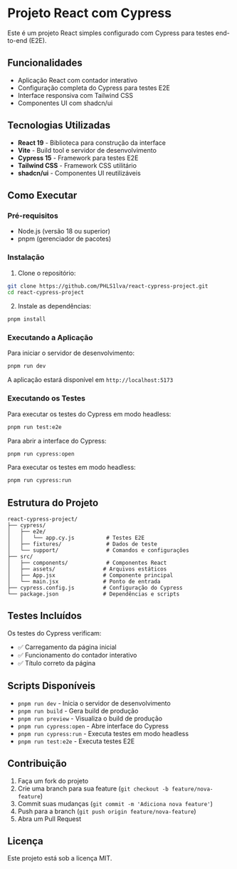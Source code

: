 # Projeto React com Cypress

Este é um projeto React simples configurado com Cypress para testes end-to-end (E2E).

## Funcionalidades

- Aplicação React com contador interativo
- Configuração completa do Cypress para testes E2E
- Interface responsiva com Tailwind CSS
- Componentes UI com shadcn/ui

## Tecnologias Utilizadas

- **React 19** - Biblioteca para construção da interface
- **Vite** - Build tool e servidor de desenvolvimento
- **Cypress 15** - Framework para testes E2E
- **Tailwind CSS** - Framework CSS utilitário
- **shadcn/ui** - Componentes UI reutilizáveis

## Como Executar

### Pré-requisitos

- Node.js (versão 18 ou superior)
- pnpm (gerenciador de pacotes)

### Instalação

1. Clone o repositório:
```bash
git clone https://github.com/PHLS1lva/react-cypress-project.git
cd react-cypress-project
```

2. Instale as dependências:
```bash
pnpm install
```

### Executando a Aplicação

Para iniciar o servidor de desenvolvimento:
```bash
pnpm run dev
```

A aplicação estará disponível em `http://localhost:5173`

### Executando os Testes

Para executar os testes do Cypress em modo headless:
```bash
pnpm run test:e2e
```

Para abrir a interface do Cypress:
```bash
pnpm run cypress:open
```

Para executar os testes em modo headless:
```bash
pnpm run cypress:run
```

## Estrutura do Projeto

```
react-cypress-project/
├── cypress/
│   ├── e2e/
│   │   └── app.cy.js          # Testes E2E
│   ├── fixtures/              # Dados de teste
│   └── support/               # Comandos e configurações
├── src/
│   ├── components/            # Componentes React
│   ├── assets/               # Arquivos estáticos
│   ├── App.jsx               # Componente principal
│   └── main.jsx              # Ponto de entrada
├── cypress.config.js         # Configuração do Cypress
└── package.json              # Dependências e scripts
```

## Testes Incluídos

Os testes do Cypress verificam:
- ✅ Carregamento da página inicial
- ✅ Funcionamento do contador interativo
- ✅ Título correto da página

## Scripts Disponíveis

- `pnpm run dev` - Inicia o servidor de desenvolvimento
- `pnpm run build` - Gera build de produção
- `pnpm run preview` - Visualiza o build de produção
- `pnpm run cypress:open` - Abre interface do Cypress
- `pnpm run cypress:run` - Executa testes em modo headless
- `pnpm run test:e2e` - Executa testes E2E

## Contribuição

1. Faça um fork do projeto
2. Crie uma branch para sua feature (`git checkout -b feature/nova-feature`)
3. Commit suas mudanças (`git commit -m 'Adiciona nova feature'`)
4. Push para a branch (`git push origin feature/nova-feature`)
5. Abra um Pull Request

## Licença

Este projeto está sob a licença MIT.

